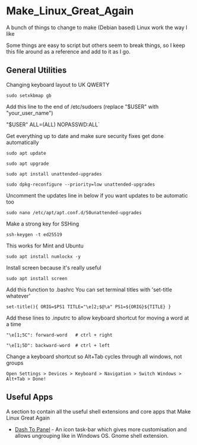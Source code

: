 # Make_Linux_Great_Again
A bunch of things to change to make (Debian based) Linux work the way I like

Some things are easy to script but others seem to break things, so I keep this file around as a reference and add to it as I go.

## General Utilities

Changing keyboard layout to UK QWERTY

`sudo setxkbmap gb`

Add this line to the end of /etc/sudoers (replace "$USER" with "your_user_name")

"$USER" ALL=(ALL) NOPASSWD:ALL`


Get everything up to date and make sure security fixes get done automatically

`sudo apt update`

`sudo apt upgrade`

`sudo apt install unattended-upgrades`

`sudo dpkg-reconfigure --priority=low unattended-upgrades`


Uncomment the updates line in below if you want updates to be automatic too

`sudo nano /etc/apt/apt.conf.d/50unattended-upgrades`


Make a strong key for SSHing

`ssh-keygen -t ed25519`


This works for Mint and Ubuntu

`sudo apt install numlockx -y`


Install screen because it's really useful

`sudo apt install screen`

Add this function to .bashrc
You can set terminal titles with 'set-title whatever'

`set-title(){
  ORIG=$PS1
  TITLE="\e]2;$@\a"
  PS1=${ORIG}${TITLE}
}`


Add these lines to .inputrc to allow keyboard shortcut for moving a word at a time

`"\e[1;5C": forward-word   # ctrl + right`

`"\e[1;5D": backward-word  # ctrl + left`

Change a keyboard shortcut so Alt+Tab cycles through all windows, not groups

`Open Settings > Devices > Keyboard > Navigation > Switch Windows > Alt+Tab > Done!`


## Useful Apps

A section to contain all the useful shell extensions and core apps that Make Linux Great Again

* [Dash To Panel](https://extensions.gnome.org/extension/1160/dash-to-panel/) - An icon task-bar which gives more customisation and allows ungrouping like in Windows OS. Gnome shell extension.



